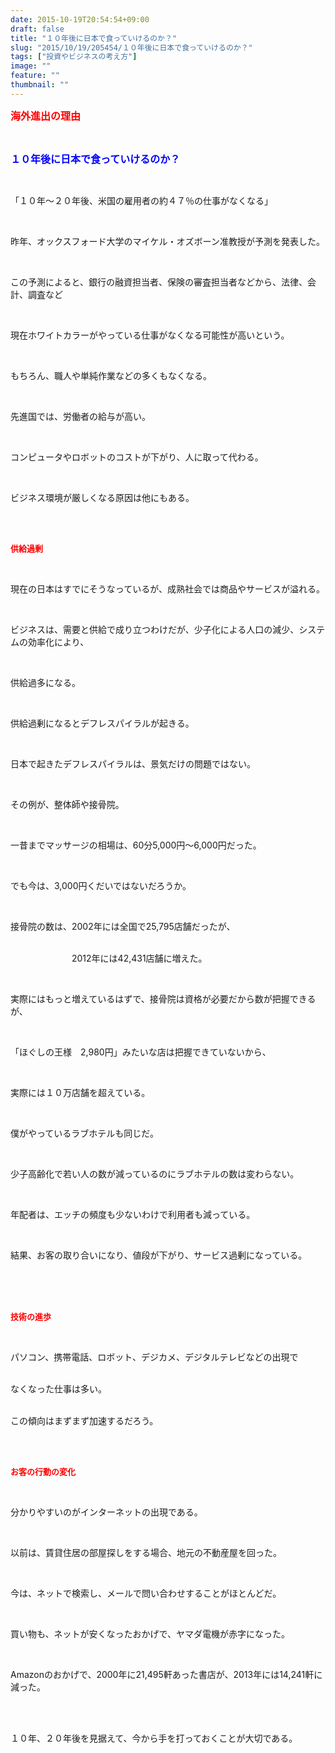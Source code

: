 ```yaml
---
date: 2015-10-19T20:54:54+09:00
draft: false
title: "１０年後に日本で食っていけるのか？"
slug: "2015/10/19/205454/１０年後に日本で食っていけるのか？"
tags: ["投資やビジネスの考え方"]
image: ""
feature: ""
thumbnail: ""
---
```

<p><font color="#ff0000" size="3"><strong>海外進出の理由</strong></font></p><br/><p><font color="#0000ff" size="3"><strong>１０年後に日本で食っていけるのか？</strong></font></p><br/><p>「１０年～２０年後、米国の雇用者の約４７％の仕事がなくなる」</p><br/><p>昨年、オックスフォード大学のマイケル・オズボーン准教授が予測を発表した。</p><br/><p>この予測によると、銀行の融資担当者、保険の審査担当者などから、法律、会計、調査など</p><br/><p>現在ホワイトカラーがやっている仕事がなくなる可能性が高いという。</p><br/><p>もちろん、職人や単純作業などの多くもなくなる。</p><br/><p>先進国では、労働者の給与が高い。</p><br/><p>コンピュータやロボットのコストが下がり、人に取って代わる。</p><br/><p>ビジネス環境が厳しくなる原因は他にもある。</p><br/><br/><p><font color="#ff0000" size="2"><strong>供給過剰</strong></font></p><br/><p>現在の日本はすでにそうなっているが、成熟社会では商品やサービスが溢れる。</p><br/><p>ビジネスは、需要と供給で成り立つわけだが、少子化による人口の減少、システムの効率化により、</p><br/><p>供給過多になる。</p><br/><p>供給過剰になるとデフレスパイラルが起きる。</p><br/><p>日本で起きたデフレスパイラルは、景気だけの問題ではない。</p><br/><p>その例が、整体師や接骨院。</p><br/><p>一昔までマッサージの相場は、60分5,000円～6,000円だった。</p><br/><p>でも今は、3,000円くだいではないだろうか。</p><br/><p>接骨院の数は、2002年には全国で25,795店舗だったが、</p><p><br/>　　　　　　　2012年には42,431店舗に増えた。</p><br/><p>実際にはもっと増えているはずで、接骨院は資格が必要だから数が把握できるが、</p><br/><p>「ほぐしの王様　2,980円」みたいな店は把握できていないから、</p><br/><p>実際には１０万店舗を超えている。</p><br/><p>僕がやっているラブホテルも同じだ。</p><br/><p>少子高齢化で若い人の数が減っているのにラブホテルの数は変わらない。</p><br/><p>年配者は、エッチの頻度も少ないわけで利用者も減っている。</p><br/><p>結果、お客の取り合いになり、値段が下がり、サービス過剰になっている。</p><br/><br/><p><br/><font color="#ff0000" size="2"><strong>技術の進歩</strong></font></p><br/><p>パソコン、携帯電話、ロボット、デジカメ、デジタルテレビなどの出現で</p><p><br/>なくなった仕事は多い。</p><p><br/>この傾向はまずまず加速するだろう。</p><br/><p><br/><font color="#ff0000" size="2"><strong>お客の行動の変化</strong></font></p><br/><p>分かりやすいのがインターネットの出現である。</p><br/><p>以前は、賃貸住居の部屋探しをする場合、地元の不動産屋を回った。</p><br/><p>今は、ネットで検索し、メールで問い合わせすることがほとんどだ。</p><br/><p>買い物も、ネットが安くなったおかげで、ヤマダ電機が赤字になった。</p><br/><p>Amazonのおかげで、2000年に21,495軒あった書店が、2013年には14,241軒に減った。</p><br/><br/><p>１０年、２０年後を見据えて、今から手を打っておくことが大切である。</p><br/>

